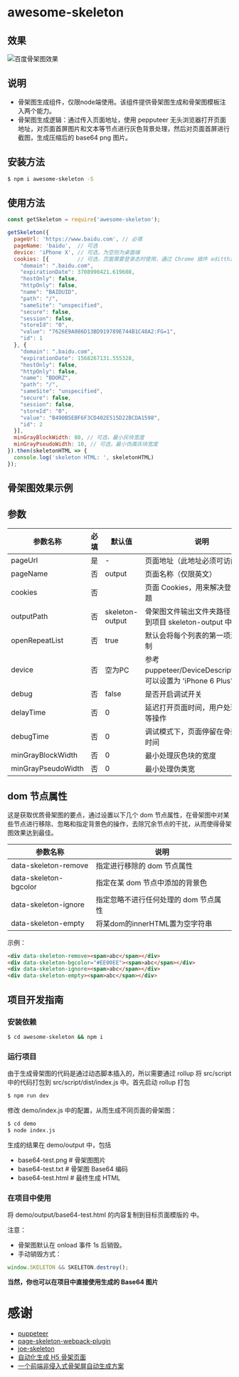 # awesome-skeleton

## 效果

![百度骨架图效果](https://pic3.zhimg.com/80/v2-17c5c49ecff01fb6c77dcd4c7f101cf6_hd.jpg)

## 说明
* 骨架图生成组件，仅限node端使用。该组件提供骨架图生成和骨架图模板注入两个能力。
* 骨架图生成逻辑：通过传入页面地址，使用 pepputeer 无头浏览器打开页面地址，对页面首屏图片和文本等节点进行灰色背景处理，然后对页面首屏进行截图，生成压缩后的 base64 png 图片。

## 安装方法

```bash
$ npm i awesome-skeleton -S
```

## 使用方法

```js
const getSkeleton = require('awesome-skeleton');

getSkeleton({
  pageUrl: 'https://www.baidu.com', // 必填
  pageName: 'baidu',  // 可选
  device: 'iPhone X', // 可选，为空则为桌面端
  cookies: [{         // 可选，页面需要登录态时使用，通过 Chrome 插件 editthiscookie 复制得到。
    "domain": ".baidu.com",
    "expirationDate": 3708990421.619608,
    "hostOnly": false,
    "httpOnly": false,
    "name": "BAIDUID",
    "path": "/",
    "sameSite": "unspecified",
    "secure": false,
    "session": false,
    "storeId": "0",
    "value": "7626E9A086D13BD919789E744B1C48A2:FG=1",
    "id": 1
  }, {
    "domain": ".baidu.com",
    "expirationDate": 1568267131.555328,
    "hostOnly": false,
    "httpOnly": false,
    "name": "BDORZ",
    "path": "/",
    "sameSite": "unspecified",
    "secure": false,
    "session": false,
    "storeId": "0",
    "value": "B490B5EBF6F3CD402E515D22BCDA1598",
    "id": 2
  }],
  minGrayBlockWidth: 80, // 可选，最小灰块宽度
  minGrayPseudoWidth: 10, // 可选，最小伪类灰块宽度
}).then(skeletonHTML => {
  console.log('skeleton HTML: ', skeletonHTML)
});
```

## 骨架图效果示例

## 参数

| 参数名称 | 必填 | 默认值 | 说明 |
| --- | --- | --- | --- |
| pageUrl | 是 | - | 页面地址（此地址必须可访问） |
| pageName | 否 | output | 页面名称（仅限英文） |
| cookies | 否 |  | 页面 Cookies，用来解决登录态问题 |
| outputPath | 否 | skeleton-output | 骨架图文件输出文件夹路径，默认到项目 skeleton-output 中 |
| openRepeatList | 否 | true | 默认会将每个列表的第一项进行复制 |
| device | 否 | 空为PC | 参考 puppeteer/DeviceDescriptors.js，可以设置为 'iPhone 6 Plus' |
| debug | 否 | false | 是否开启调试开关 |
| delayTime | 否 | 0 | 延迟打开页面时间，用户处理登录等操作 |
| debugTime | 否 | 0 | 调试模式下，页面停留在骨架图的时间 |
| minGrayBlockWidth | 否 | 0 | 最小处理灰色块的宽度 |
| minGrayPseudoWidth | 否 | 0 | 最小处理伪类宽 |

## dom 节点属性

这是获取优质骨架图的要点，通过设置以下几个 dom 节点属性，在骨架图中对某些节点进行移除、忽略和指定背景色的操作，去除冗余节点的干扰，从而使得骨架图效果达到最佳。

| 参数名称 | 说明 |
| --- | --- |
| data-skeleton-remove | 指定进行移除的 dom 节点属性 |
| data-skeleton-bgcolor | 指定在某 dom 节点中添加的背景色 |
| data-skeleton-ignore | 指定忽略不进行任何处理的 dom 节点属性 |
| data-skeleton-empty | 将某dom的innerHTML置为空字符串 |

示例：

```html
<div data-skeleton-remove><span>abc</span></div>
<div data-skeleton-bgcolor="#EE00EE"><span>abc</span></div>
<div data-skeleton-ignore><span>abc</span></div>
<div data-skeleton-empty><span>abc</span></div>
```

## 项目开发指南

### 安装依赖

```bash
$ cd awesome-skeleton && npm i
```

### 运行项目

由于生成骨架图的代码是通过动态脚本插入的，所以需要通过 rollup 将 src/script 中的代码打包到 src/script/dist/index.js 中。首先启动 rollup 打包

```bash
$ npm run dev
```

修改 demo/index.js 中的配置，从而生成不同页面的骨架图：

```bash
$ cd demo
$ node index.js
```

生成的结果在 demo/output 中，包括
- base64-test.png # 骨架图图片
- base64-test.txt # 骨架图 Base64 编码
- base64-test.html # 最终生成 HTML

### 在项目中使用

将 demo/output/base64-test.html 的内容复制到目标页面模版的 <head> 中。

注意：
- 骨架图默认在 onload 事件 1s 后销毁。
- 手动销毁方式：

```js
window.SKELETON && SKELETON.destroy();
```

**当然，你也可以在项目中直接使用生成的 Base64 图片**

# 感谢

- [puppeteer](https://github.com/GoogleChrome/puppeteer)
- [page-skeleton-webpack-plugin](https://github.com/ElemeFE/page-skeleton-webpack-plugin)
- [joe-skeleton](https://github.com/korbinzhao/joe-skeleton)
- [自动化生成 H5 骨架页面](https://zhuanlan.zhihu.com/p/34702561)
- [一个前端非侵入式骨架屏自动生成方案](https://korbinzhao.github.io/%E5%89%8D%E7%AB%AF%E5%BC%80%E5%8F%91/%E9%AA%A8%E6%9E%B6%E5%B1%8F/2018/06/23/skeleton-auto-generator/)
